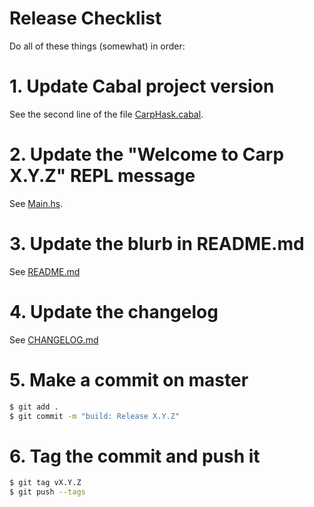 # Release Checklist

Do all of these things (somewhat) in order:

# 1. Update Cabal project version

See the second line of the file [CarpHask.cabal](../CarpHask.cabal).

# 2. Update the "Welcome to Carp X.Y.Z" REPL message

See [Main.hs](../App/Main.hs).

# 3. Update the blurb in README.md

See [README.md](../README.md)

# 4. Update the changelog

See [CHANGELOG.md](../CHANGELOG.md)

# 5. Make a commit on master

```bash
$ git add .
$ git commit -m "build: Release X.Y.Z"
```

# 6. Tag the commit and push it

```bash
$ git tag vX.Y.Z
$ git push --tags
```
